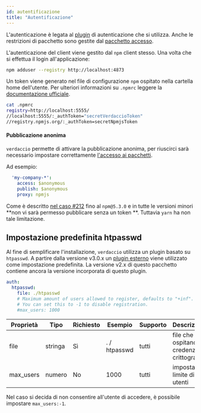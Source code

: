 ```yaml
---
id: autentificazione
title: "Autentificazione"
---
```

L'autenticazione è legata al [plugin](plugins.md) di autenticazione che si utilizza. Anche le restrizioni di pacchetto sono gestite dal [pacchetto accesso](packages.md).

L'autenticazione del client viene gestito dal `npm` client stesso. Una volta che si effettua il login all'applicazione:

```bash
npm adduser --registry http://localhost:4873
```

Un token viene generato nel file di configurazione `npm` ospitato nella cartella home dell'utente. Per ulteriori informazioni su `.npmrc` leggere la [documentazione ufficiale](https://docs.npmjs.com/files/npmrc).

```bash
cat .npmrc
registry=http://localhost:5555/
//localhost:5555/:_authToken="secretVerdaccioToken"
//registry.npmjs.org/:_authToken=secretNpmjsToken
```

#### Pubblicazione anonima

`verdaccio` permette di attivare la pubblicazione anonima, per riuscirci sarà necessario impostare correttamente [l'accesso ai pacchetti](packages.md).

Ad esempio:

```yaml
  'my-company-*':
    access: $anonymous
    publish: $anonymous
    proxy: npmjs
```

Come è descritto [nel caso #212](https://github.com/verdaccio/verdaccio/issues/212#issuecomment-308578500) fino al `npm@5.3.0` e in tutte le versioni minori **non vi sarà permesso pubblicare senza un token **. Tuttavia `yarn` ha non tale limitazione.

## Impostazione predefinita htpasswd

Al fine di semplificare l'installazione, `verdaccio` utilizza un plugin basato su `htpasswd`. A partire dalla versione v3.0.x un [plugin esterno](https://github.com/verdaccio/verdaccio-htpasswd) viene utilizzato come impostazione predefinita. La versione v2.x di questo pacchetto contiene ancora la versione incorporata di questo plugin.

```yaml
auth:
  htpasswd:
    file: ./htpasswd
    # Maximum amount of users allowed to register, defaults to "+inf".
    # You can set this to -1 to disable registration.
    #max_users: 1000
```

| Proprietà | Tipo    | Richiesto | Esempio      | Supporto | Descrizione                                    |
| --------- | ------- | --------- | ------------ | -------- | ---------------------------------------------- |
| file      | stringa | Sì        | . / htpasswd | tutti    | file che ospitano le credenziali crittografate |
| max_users | numero  | No        | 1000         | tutti    | imposta limite di utenti                       |

Nel caso si decida di non consentire all'utente di accedere, è possibile impostare `max_users:-1`.